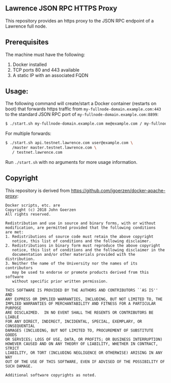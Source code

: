 ## Lawrence JSON RPC HTTPS Proxy

This repository provides an https proxy to the JSON RPC endpoint of a Lawrence
full node.

## Prerequisites

The machine must have the following:
1. Docker installed
1. TCP ports 80 and 443 available
1. A static IP with an associated FQDN

## Usage:

The following command will create/start a Docker container (restarts on boot) that forwards
https traffic from `my-fullnode-domain.example.com:443` to the standard JSON RPC port of
`my-fullnode-domain.example.com:8899`:
```bash
$ ./start.sh my-fullnode-domain.example.com me@example.com / my-fullnode-domain.example.com
```

For multiple forwards:
```bash
$ ./start.sh api.testnet.lawrence.com user@example.com \
   /master master.testnet.lawrence.com \
   / testnet.lawrence.com
```

Run `./start.sh` with no arguments for more usage information.

## Copyright

This repository is derived from https://github.com/jgoerzen/docker-apache-proxy:
```
Docker scripts, etc. are
Copyright (c) 2018 John Goerzen
All rights reserved.

Redistribution and use in source and binary forms, with or without
modification, are permitted provided that the following conditions
are met:
1. Redistributions of source code must retain the above copyright
   notice, this list of conditions and the following disclaimer.
2. Redistributions in binary form must reproduce the above copyright
   notice, this list of conditions and the following disclaimer in the
   documentation and/or other materials provided with the distribution.
3. Neither the name of the University nor the names of its contributors
   may be used to endorse or promote products derived from this software
   without specific prior written permission.

THIS SOFTWARE IS PROVIDED BY THE AUTHORS AND CONTRIBUTORS ``AS IS'' AND
ANY EXPRESS OR IMPLIED WARRANTIES, INCLUDING, BUT NOT LIMITED TO, THE
IMPLIED WARRANTIES OF MERCHANTABILITY AND FITNESS FOR A PARTICULAR PURPOSE
ARE DISCLAIMED.  IN NO EVENT SHALL THE REGENTS OR CONTRIBUTORS BE LIABLE
FOR ANY DIRECT, INDIRECT, INCIDENTAL, SPECIAL, EXEMPLARY, OR CONSEQUENTIAL
DAMAGES (INCLUDING, BUT NOT LIMITED TO, PROCUREMENT OF SUBSTITUTE GOODS
OR SERVICES; LOSS OF USE, DATA, OR PROFITS; OR BUSINESS INTERRUPTION)
HOWEVER CAUSED AND ON ANY THEORY OF LIABILITY, WHETHER IN CONTRACT, STRICT
LIABILITY, OR TORT (INCLUDING NEGLIGENCE OR OTHERWISE) ARISING IN ANY WAY
OUT OF THE USE OF THIS SOFTWARE, EVEN IF ADVISED OF THE POSSIBILITY OF
SUCH DAMAGE.

Additional software copyrights as noted.
```
